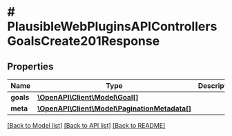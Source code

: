 # # PlausibleWebPluginsAPIControllersGoalsCreate201Response

## Properties

Name | Type | Description | Notes
------------ | ------------- | ------------- | -------------
**goals** | [**\OpenAPI\Client\Model\Goal[]**](Goal.md) |  |
**meta** | [**\OpenAPI\Client\Model\PaginationMetadata[]**](PaginationMetadata.md) |  |

[[Back to Model list]](../../README.md#models) [[Back to API list]](../../README.md#endpoints) [[Back to README]](../../README.md)
